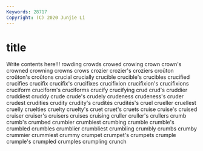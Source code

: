 ```yaml
---
Keywords: 28717
Copyright: (C) 2020 Junjie Li
---
```


# title

Write contents here!!!
rowding 
crowds 
crowed 
crowing 
crown 
crown's 
crowned 
crowning
crowns 
crows 
crozier 
crozier's 
croziers 
croûton 
croûton's 
croûtons 
crucial 
crucially
crucible 
crucible's 
crucibles 
crucified 
crucifies 
crucifix 
crucifix's 
crucifixes 
crucifixion 
crucifixion's
crucifixions 
cruciform 
cruciform's 
cruciforms 
crucify 
crucifying 
crud 
crud's 
cruddier 
cruddiest
cruddy 
crude 
crude's 
crudely 
crudeness 
crudeness's 
cruder 
crudest 
crudities 
crudity
crudity's 
crudités 
crudités's 
cruel 
crueller 
cruellest 
cruelly 
cruelties 
cruelty 
cruelty's
cruet 
cruet's 
cruets 
cruise 
cruise's 
cruised 
cruiser 
cruiser's 
cruisers 
cruises
cruising 
cruller 
cruller's 
crullers 
crumb 
crumb's 
crumbed 
crumbier 
crumbiest 
crumbing
crumble 
crumble's 
crumbled 
crumbles 
crumblier 
crumbliest 
crumbling 
crumbly 
crumbs 
crumby
crummier 
crummiest 
crummy 
crumpet 
crumpet's 
crumpets 
crumple 
crumple's 
crumpled 
crumples
crumpling 
crunch 
